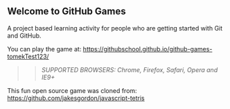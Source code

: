 ## Welcome to GitHub Games

A project based learning activity for people who are getting started with Git and GitHub.

You can play the game at: https://githubschool.github.io/github-games-tomekTest123/

>> _*SUPPORTED BROWSERS*: Chrome, Firefox, Safari, Opera and IE9+_

This fun open source game was cloned from: https://github.com/jakesgordon/javascript-tetris

